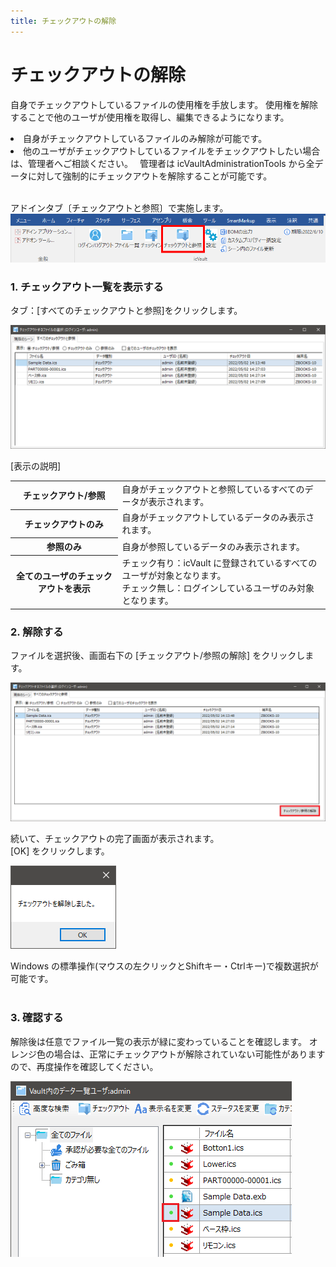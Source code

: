 ```yaml
---
title: チェックアウトの解除
---
```


# チェックアウトの解除
自身でチェックアウトしているファイルの使用権を手放します。
使用権を解除することで他のユーザが使用権を取得し、編集できるようになります。

<div class="note">
<li>自身がチェックアウトしているファイルのみ解除が可能です。</li>
<li>他のユーザがチェックアウトしているファイルをチェックアウトしたい場合は、管理者へご相談ください。　
管理者は icVaultAdministrationTools から全データに対して強制的にチェックアウトを解除することが可能です。</li>
</div><br />

アドインタブ〔チェックアウトと参照〕で実施します。
![アドイン画面](./img/Checkout_001.png)

### 1. チェックアウト一覧を表示する
タブ：[すべてのチェックアウトと参照]をクリックします。

![すべてのチェックアウトと参照画面](./img/Checkout_remove_001.png)

[表示の説明]
<table>
<tr>
<th>チェックアウト/参照</th>
<td>自身がチェックアウトと参照しているすべてのデータが表示されます。<br>
</td>
</tr>
<tr>
<th>チェックアウトのみ</th>
<td>自身がチェックアウトしているデータのみ表示されます。<br>
</td>
</tr>
<tr>
<th>参照のみ</th>
<td>自身が参照しているデータのみ表示されます。<br>
</td>
</tr>
<tr>
<th>全てのユーザのチェックアウトを表示</th>
<td>チェック有り：icVault に登録されているすべてのユーザが対象となります。<br>
チェック無し：ログインしているユーザのみ対象となります。
</td>
</tr>
</table>


### 2. 解除する
ファイルを選択後、画面右下の [チェックアウト/参照の解除] をクリックします。<br>

![解除](./img/Checkout_remove_002.png)

続いて、チェックアウトの完了画面が表示されます。<br>
[OK] をクリックします。

![解除確認](./img/Checkout_remove_003.png)

<div class="note">
Windows の標準操作(マウスの左クリックとShiftキー・Ctrlキー)で複数選択が可能です。
</div><br />

### 3. 確認する
解除後は任意でファイル一覧の表示が緑に変わっていることを確認します。
オレンジ色の場合は、正常にチェックアウトが解除されていない可能性がありますので、再度操作を確認してください。

![ファイル一覧確認](./img/Checkout_remove_004.png)
